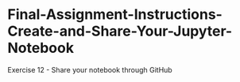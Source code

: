 # Final-Assignment-Instructions-Create-and-Share-Your-Jupyter-Notebook
Exercise 12 - Share your notebook through GitHub
